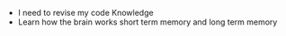 - I need to revise my code Knowledge
- Learn how the brain works short term memory and long term memory